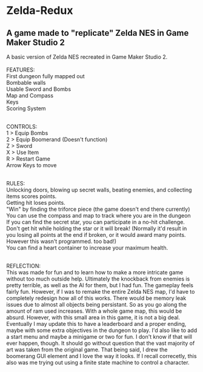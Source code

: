 # Zelda-Redux
A game made to "replicate" Zelda NES in Game Maker Studio 2 
-------------------------------------------------------------------------------------------------------------------------------------------
A basic version of Zelda NES recreated in Game Maker Studio 2.<br>
<br>
FEATURES:<br>
First dungeon fully mapped out<br>
Bombable walls<br>
Usable Sword and Bombs<br>
Map and Compass<br>
Keys<br>
Scoring System<br>
<br>

CONTROLS:<br>
1 > Equip Bombs<br>
2 > Equip Boomerand (Doesn't function)<br>
Z > Sword<br>
X > Use Item<br>
R > Restart Game<br>
Arrow Keys to move<br>
<br>

RULES:<br>
Unlocking doors, blowing up secret walls, beating enemies, and collecting items scores points.<br>
Getting hit loses points.<br>
"Win" by finding the triforce piece (the game doesn't end there currently)<br>
You can use the compass and map to track where you are in the dungeon<br>
If you can find the secret star, you can participate in a no-hit challenge. Don't get hit while holding the star or it will break!
(Normally it'd result in you losing all points at the end if broken, or it would award many points. However this wasn't programmed. too bad!)<br>
You can find a heart container to increase your maximum health.<br>
<br>

REFLECTION:<br>
This was made for fun and to learn how to make a more intricate game without too much outside help. 
Ultimately the knockback from enemies is pretty terrible, as well as the AI for them, but I had fun.
The gameplay feels fairly fun. However, if I was to remake the entire Zelda NES map, I'd have to completely redesign how all of this works.
There would be memory leak issues due to almost all objects being persistant. So as you go along the amount of ram used increases. With a whole game map, this would be absurd.
However, with this small area in this game, it is not a big deal. Eventually I may update this to have a leaderboard and a proper ending, maybe with some extra objectives in the dungeon to play.
I'd also like to add a start menu and maybe a minigame or two for fun. I don't know if that will ever happen, though.
It should go without question that the vast majority of art was taken from the original game. That being said, I drew the
boomerang GUI element and I love the way it looks. If I recall correcetly, this also was me trying out using a finite state machine to control a character.




